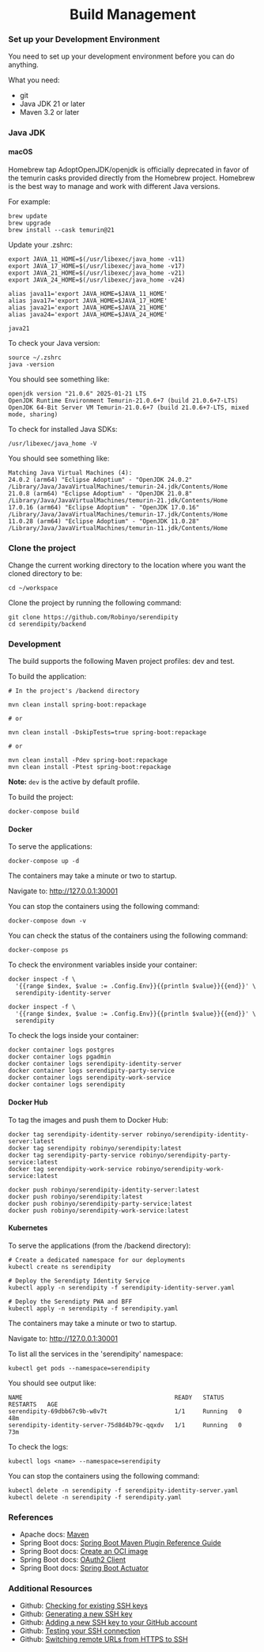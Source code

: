 <h1 align="center">Build Management</h1>

### Set up your Development Environment

You need to set up your development environment before you can do anything.

What you need:

* git
* Java JDK 21 or later
* Maven 3.2 or later

### Java JDK

#### macOS

Homebrew tap AdoptOpenJDK/openjdk is officially deprecated in favor of the temurin casks provided directly from the Homebrew project.
Homebrew is the best way to manage and work with different Java versions.

For example:

```
brew update
brew upgrade
brew install --cask temurin@21
```

Update your .zshrc:

```
export JAVA_11_HOME=$(/usr/libexec/java_home -v11)
export JAVA_17_HOME=$(/usr/libexec/java_home -v17)
export JAVA_21_HOME=$(/usr/libexec/java_home -v21)
export JAVA_24_HOME=$(/usr/libexec/java_home -v24)

alias java11='export JAVA_HOME=$JAVA_11_HOME'
alias java17='export JAVA_HOME=$JAVA_17_HOME'
alias java21='export JAVA_HOME=$JAVA_21_HOME'
alias java24='export JAVA_HOME=$JAVA_24_HOME'

java21
```

To check your Java version:

```
source ~/.zshrc
java -version
```

You should see something like:

```
openjdk version "21.0.6" 2025-01-21 LTS
OpenJDK Runtime Environment Temurin-21.0.6+7 (build 21.0.6+7-LTS)
OpenJDK 64-Bit Server VM Temurin-21.0.6+7 (build 21.0.6+7-LTS, mixed mode, sharing)
```

To check for installed Java SDKs:

```
/usr/libexec/java_home -V
```

You should see something like:

```
Matching Java Virtual Machines (4):
24.0.2 (arm64) "Eclipse Adoptium" - "OpenJDK 24.0.2" /Library/Java/JavaVirtualMachines/temurin-24.jdk/Contents/Home
21.0.8 (arm64) "Eclipse Adoptium" - "OpenJDK 21.0.8" /Library/Java/JavaVirtualMachines/temurin-21.jdk/Contents/Home
17.0.16 (arm64) "Eclipse Adoptium" - "OpenJDK 17.0.16" /Library/Java/JavaVirtualMachines/temurin-17.jdk/Contents/Home
11.0.28 (arm64) "Eclipse Adoptium" - "OpenJDK 11.0.28" /Library/Java/JavaVirtualMachines/temurin-11.jdk/Contents/Home
```

### Clone the project

Change the current working directory to the location where you want the cloned directory to be:

```
cd ~/workspace
```

Clone the project by running the following command:

```
git clone https://github.com/Robinyo/serendipity
cd serendipity/backend
``` 

### Development

The build supports the following Maven project profiles: dev and test.

To build the application:

```
# In the project's /backend directory

mvn clean install spring-boot:repackage

# or

mvn clean install -DskipTests=true spring-boot:repackage

# or

mvn clean install -Pdev spring-boot:repackage
mvn clean install -Ptest spring-boot:repackage
```

**Note:** `dev` is the active by default profile.

To build the project:

```
docker-compose build
```

#### Docker

To serve the applications:

```
docker-compose up -d
```

The containers may take a minute or two to startup.

Navigate to: http://127.0.0.1:30001

You can stop the containers using the following command:

```
docker-compose down -v
```

You can check the status of the containers using the following command:

```
docker-compose ps
```

To check the environment variables inside your container:

```
docker inspect -f \
  '{{range $index, $value := .Config.Env}}{{println $value}}{{end}}' \
  serendipity-identity-server

docker inspect -f \
  '{{range $index, $value := .Config.Env}}{{println $value}}{{end}}' \
  serendipity
```

To check the logs inside your container:

```
docker container logs postgres
docker container logs pgadmin
docker container logs serendipity-identity-server
docker container logs serendipity-party-service
docker container logs serendipity-work-service
docker container logs serendipity
```

#### Docker Hub

To tag the images and push them to Docker Hub:

```
docker tag serendipity-identity-server robinyo/serendipity-identity-server:latest
docker tag serendipity robinyo/serendipity:latest
docker tag serendipity-party-service robinyo/serendipity-party-service:latest
docker tag serendipity-work-service robinyo/serendipity-work-service:latest

docker push robinyo/serendipity-identity-server:latest
docker push robinyo/serendipity:latest
docker push robinyo/serendipity-party-service:latest
docker push robinyo/serendipity-work-service:latest
```

#### Kubernetes

To serve the applications (from the /backend directory):

```
# Create a dedicated namespace for our deployments
kubectl create ns serendipity

# Deploy the Serendipty Identity Service
kubectl apply -n serendipity -f serendipity-identity-server.yaml

# Deploy the Serendipty PWA and BFF
kubectl apply -n serendipity -f serendipity.yaml
```

The containers may take a minute or two to startup.

Navigate to: http://127.0.0.1:30001

To list all the services in the 'serendipity' namespace:

```
kubectl get pods --namespace=serendipity
```

You should see output like:

```
NAME                                           READY   STATUS    RESTARTS   AGE
serendipity-69dbb67c9b-w8v7t                   1/1     Running   0          48m
serendipity-identity-server-75d8d4b79c-qqxdv   1/1     Running   0          73m
```

To check the logs:

```
kubectl logs <name> --namespace=serendipity
```

You can stop the containers using the following command:

```
kubectl delete -n serendipity -f serendipity-identity-server.yaml
kubectl delete -n serendipity -f serendipity.yaml
```

### References

* Apache docs: [Maven](https://maven.apache.org/guides/index.html)
* Spring Boot docs: [Spring Boot Maven Plugin Reference Guide](https://docs.spring.io/spring-boot/3.5.5/maven-plugin)
* Spring Boot docs: [Create an OCI image](https://docs.spring.io/spring-boot/3.5.5/maven-plugin/build-image.html)
* Spring Boot docs: [OAuth2 Client](https://docs.spring.io/spring-boot/3.5.5/reference/web/spring-security.html#web.security.oauth2.client)
* Spring Boot docs: [Spring Boot Actuator](https://docs.spring.io/spring-boot/3.5.5/reference/actuator/index.html)

### Additional Resources

* Github: [Checking for existing SSH keys](https://docs.github.com/en/github/authenticating-to-github/checking-for-existing-ssh-keys)
* Github: [Generating a new SSH key](https://docs.github.com/en/github/authenticating-to-github/generating-a-new-ssh-key-and-adding-it-to-the-ssh-agent#generating-a-new-ssh-key)
* Github: [Adding a new SSH key to your GitHub account](https://docs.github.com/en/github/authenticating-to-github/adding-a-new-ssh-key-to-your-github-account)
* Github: [Testing your SSH connection](https://docs.github.com/en/github/authenticating-to-github/testing-your-ssh-connection)
* Github: [Switching remote URLs from HTTPS to SSH](https://docs.github.com/en/github/using-git/changing-a-remotes-url#switching-remote-urls-from-https-to-ssh)
